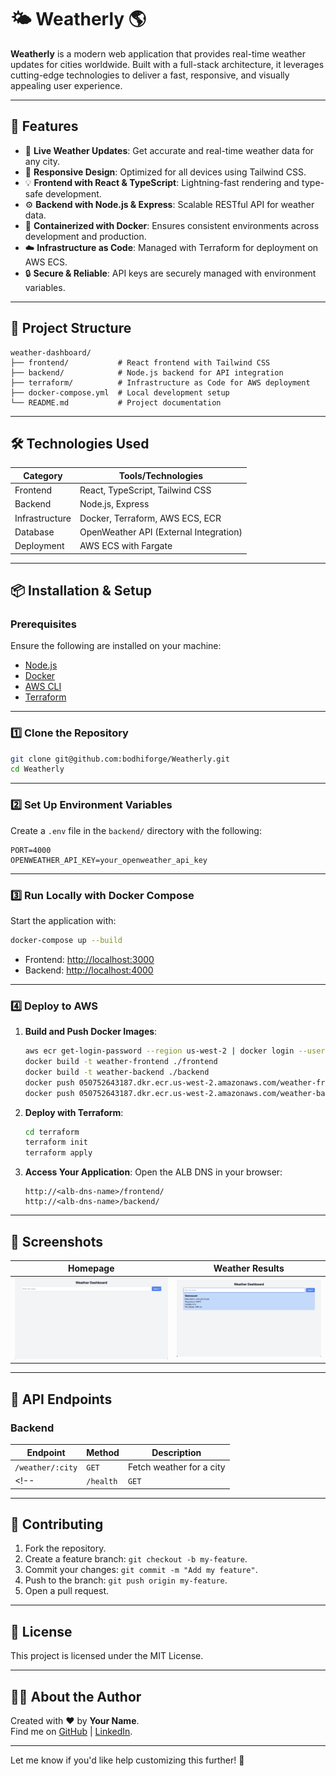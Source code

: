 # 🌤️ Weatherly 🌎

**Weatherly** is a modern web application that provides real-time weather updates for cities worldwide. Built with a full-stack architecture, it leverages cutting-edge technologies to deliver a fast, responsive, and visually appealing user experience.

---

## 🚀 Features

- 🌟 **Live Weather Updates**: Get accurate and real-time weather data for any city.
- 🎨 **Responsive Design**: Optimized for all devices using Tailwind CSS.
- 💡 **Frontend with React & TypeScript**: Lightning-fast rendering and type-safe development.
- ⚙️ **Backend with Node.js & Express**: Scalable RESTful API for weather data.
- 🐳 **Containerized with Docker**: Ensures consistent environments across development and production.
- ☁️ **Infrastructure as Code**: Managed with Terraform for deployment on AWS ECS.
- 🔒 **Secure & Reliable**: API keys are securely managed with environment variables.

---

## 📂 Project Structure

```plaintext
weather-dashboard/
├── frontend/           # React frontend with Tailwind CSS
├── backend/            # Node.js backend for API integration
├── terraform/          # Infrastructure as Code for AWS deployment
├── docker-compose.yml  # Local development setup
└── README.md           # Project documentation
```

---

## 🛠️ Technologies Used

| **Category**    | **Tools/Technologies**                  |
|------------------|----------------------------------------|
| Frontend         | React, TypeScript, Tailwind CSS        |
| Backend          | Node.js, Express                      |
| Infrastructure   | Docker, Terraform, AWS ECS, ECR       |
| Database         | OpenWeather API (External Integration)|
| Deployment       | AWS ECS with Fargate                  |

---

## 📦 Installation & Setup

### Prerequisites
Ensure the following are installed on your machine:
- [Node.js](https://nodejs.org/)
- [Docker](https://www.docker.com/)
- [AWS CLI](https://aws.amazon.com/cli/)
- [Terraform](https://www.terraform.io/)

---

### 1️⃣ Clone the Repository
```bash
git clone git@github.com:bodhiforge/Weatherly.git
cd Weatherly
```

---

### 2️⃣ Set Up Environment Variables
Create a `.env` file in the `backend/` directory with the following:
```plaintext
PORT=4000
OPENWEATHER_API_KEY=your_openweather_api_key
```

---

### 3️⃣ Run Locally with Docker Compose
Start the application with:
```bash
docker-compose up --build
```

- Frontend: [http://localhost:3000](http://localhost:3000)
- Backend: [http://localhost:4000](http://localhost:4000)

---

### 4️⃣ Deploy to AWS

1. **Build and Push Docker Images**:
   ```bash
   aws ecr get-login-password --region us-west-2 | docker login --username AWS --password-stdin 050752643187.dkr.ecr.us-west-2.amazonaws.com
   docker build -t weather-frontend ./frontend
   docker build -t weather-backend ./backend
   docker push 050752643187.dkr.ecr.us-west-2.amazonaws.com/weather-frontend
   docker push 050752643187.dkr.ecr.us-west-2.amazonaws.com/weather-backend
   ```

2. **Deploy with Terraform**:
   ```bash
   cd terraform
   terraform init
   terraform apply
   ```

3. **Access Your Application**:
   Open the ALB DNS in your browser:
   ```
   http://<alb-dns-name>/frontend/
   http://<alb-dns-name>/backend/
   ```

---

## 📸 Screenshots

| Homepage                     | Weather Results              |
|------------------------------|-----------------------------|
| ![Homepage](./docs/homepage.png) | ![Results](./docs/results.png) |

---

## 🧩 API Endpoints

### Backend
| **Endpoint**      | **Method** | **Description**              |
|--------------------|------------|------------------------------|
| `/weather/:city`  | `GET`      | Fetch weather for a city     |
<!-- | `/health`         | `GET`      | Health check for the service | -->

---

## 🤝 Contributing

1. Fork the repository.
2. Create a feature branch: `git checkout -b my-feature`.
3. Commit your changes: `git commit -m "Add my feature"`.
4. Push to the branch: `git push origin my-feature`.
5. Open a pull request.

---

## 📄 License

This project is licensed under the MIT License.

---

## 👩‍💻 About the Author

Created with ❤️ by **Your Name**.  
Find me on [GitHub](https://github.com/bodhiforge) | [LinkedIn](https://linkedin.com/in/bodhiyang).

---

Let me know if you'd like help customizing this further! 🎉